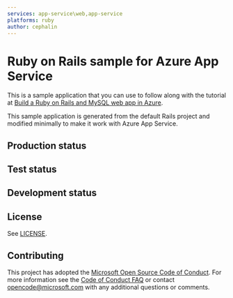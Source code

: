 ```yaml
---
services: app-service\web,app-service
platforms: ruby
author: cephalin
---
```


# Ruby on Rails sample for Azure App Service

This is a sample application that you can use to follow along with the tutorial at 
[Build a Ruby on Rails and MySQL web app in Azure](https://docs.microsoft.com/azure/app-service/containers/tutorial-ruby-mysql-app). 

This sample application is generated from the default Rails project and modified minimally to make it work with Azure App Service. 

## Production status


## Test status


## Development status


## License

See [LICENSE](LICENSE.md).

## Contributing

This project has adopted the [Microsoft Open Source Code of Conduct](https://opensource.microsoft.com/codeofconduct/). For more information see the [Code of Conduct FAQ](https://opensource.microsoft.com/codeofconduct/faq/) or contact [opencode@microsoft.com](mailto:opencode@microsoft.com) with any additional questions or comments.
  
